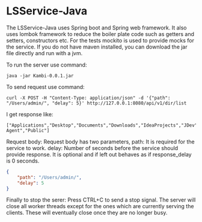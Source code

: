 # LSService-Java

The LSService-Java uses Spring boot and Spring web framework. It also uses lombok framework to reduce the boiler plate code such as getters and setters, constructors etc. For the tests mockito is used to provide mocks for the service. 
If you do not have maven installed, you can download the jar file directly and run with a jvm.

To run the server use command:
```
java -jar Kambi-0.0.1.jar
```

To send request use command:
```
curl -X POST -H "Content-Type: application/json" -d '{"path": "/Users/admin/", "delay": 5}' http://127.0.0.1:8080/api/v1/dir/list
```

I get response like:
```
["Applications","Desktop","Documents","Downloads","IdeaProjects","JDev","Library","Movies","Music","Pictures","Postman","Postman Agent","Public"]
```


Request body:
Request body has two parameters, path: It is required for the service to work. delay: Number of seconds before
the service should provide response. It is optional and if left out behaves as if response_delay is 0 seconds.
```json
{
    "path": "/Users/admin/",
    "delay": 5
}
```
Finally to stop the serer:
Press CTRL+C to send a stop signal. The server will close all worker threads except for the ones which are currently
serving the clients. These will eventually close once they are no longer busy.

